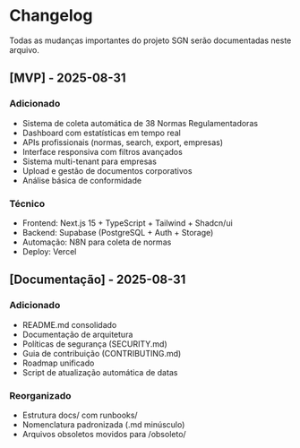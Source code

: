 # Changelog

Todas as mudanças importantes do projeto SGN serão documentadas neste arquivo.

## [MVP] - 2025-08-31

### Adicionado
- Sistema de coleta automática de 38 Normas Regulamentadoras
- Dashboard com estatísticas em tempo real
- APIs profissionais (normas, search, export, empresas)
- Interface responsiva com filtros avançados
- Sistema multi-tenant para empresas
- Upload e gestão de documentos corporativos
- Análise básica de conformidade

### Técnico
- Frontend: Next.js 15 + TypeScript + Tailwind + Shadcn/ui
- Backend: Supabase (PostgreSQL + Auth + Storage)
- Automação: N8N para coleta de normas
- Deploy: Vercel

## [Documentação] - 2025-08-31

### Adicionado
- README.md consolidado
- Documentação de arquitetura
- Políticas de segurança (SECURITY.md)
- Guia de contribuição (CONTRIBUTING.md)
- Roadmap unificado
- Script de atualização automática de datas

### Reorganizado
- Estrutura docs/ com runbooks/
- Nomenclatura padronizada (.md minúsculo)
- Arquivos obsoletos movidos para /obsoleto/
